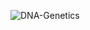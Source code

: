 ![DNA-Genetics](https://user-images.githubusercontent.com/110709707/225031263-0e8fcfe2-60f3-4e69-85b3-1ebe160331a1.gif)
 
